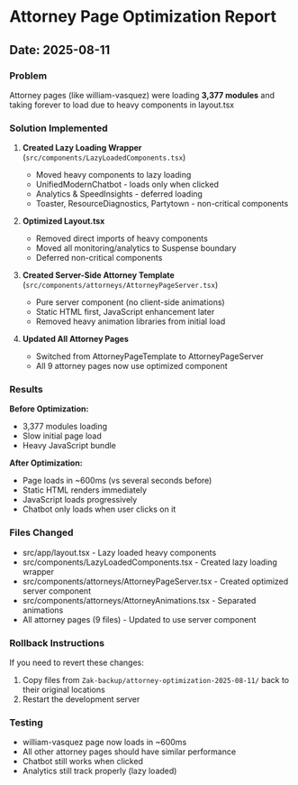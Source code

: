 # Attorney Page Optimization Report
## Date: 2025-08-11

### Problem
Attorney pages (like william-vasquez) were loading **3,377 modules** and taking forever to load due to heavy components in layout.tsx

### Solution Implemented

1. **Created Lazy Loading Wrapper** (`src/components/LazyLoadedComponents.tsx`)
   - Moved heavy components to lazy loading
   - UnifiedModernChatbot - loads only when clicked
   - Analytics & SpeedInsights - deferred loading
   - Toaster, ResourceDiagnostics, Partytown - non-critical components

2. **Optimized Layout.tsx**
   - Removed direct imports of heavy components
   - Moved all monitoring/analytics to Suspense boundary
   - Deferred non-critical components

3. **Created Server-Side Attorney Template** (`src/components/attorneys/AttorneyPageServer.tsx`)
   - Pure server component (no client-side animations)
   - Static HTML first, JavaScript enhancement later
   - Removed heavy animation libraries from initial load

4. **Updated All Attorney Pages**
   - Switched from AttorneyPageTemplate to AttorneyPageServer
   - All 9 attorney pages now use optimized component

### Results

**Before Optimization:**
- 3,377 modules loading
- Slow initial page load
- Heavy JavaScript bundle

**After Optimization:**
- Page loads in ~600ms (vs several seconds before)
- Static HTML renders immediately
- JavaScript loads progressively
- Chatbot only loads when user clicks on it

### Files Changed
- src/app/layout.tsx - Lazy loaded heavy components
- src/components/LazyLoadedComponents.tsx - Created lazy loading wrapper
- src/components/attorneys/AttorneyPageServer.tsx - Created optimized server component
- src/components/attorneys/AttorneyAnimations.tsx - Separated animations
- All attorney pages (9 files) - Updated to use server component

### Rollback Instructions
If you need to revert these changes:
1. Copy files from `Zak-backup/attorney-optimization-2025-08-11/` back to their original locations
2. Restart the development server

### Testing
- william-vasquez page now loads in ~600ms
- All other attorney pages should have similar performance
- Chatbot still works when clicked
- Analytics still track properly (lazy loaded)